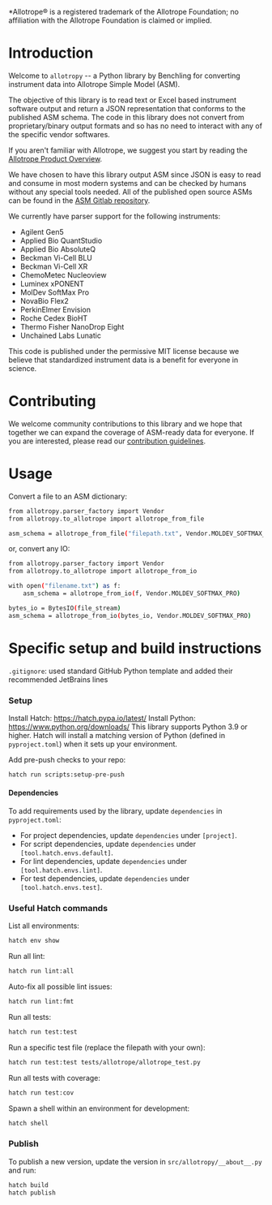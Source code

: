 \*Allotrope® is a registered trademark of the Allotrope Foundation; no affiliation with the Allotrope Foundation is claimed or implied.

# Introduction
Welcome to `allotropy` -- a Python library by Benchling for converting instrument data into Allotrope Simple Model (ASM).

The objective of this library is to read text or Excel based instrument software output and return a JSON representation that conforms to the published ASM schema. The code in this library does not convert from proprietary/binary output formats and so has no need to interact with any of the specific vendor softwares.

If you aren't familiar with Allotrope, we suggest you start by reading the [Allotrope Product Overview](https://www.allotrope.org/product-overview).

We have chosen to have this library output ASM since JSON is easy to read and consume in most modern systems and can be checked by humans without any special tools needed. All of the published open source ASMs can be found in the [ASM Gitlab repository](https://gitlab.com/allotrope-public/asm).

We currently have parser support for the following instruments:
  - Agilent Gen5
  - Applied Bio QuantStudio
  - Applied Bio AbsoluteQ
  - Beckman Vi-Cell BLU
  - Beckman Vi-Cell XR
  - ChemoMetec Nucleoview
  - Luminex xPONENT
  - MolDev SoftMax Pro
  - NovaBio Flex2
  - PerkinElmer Envision
  - Roche Cedex BioHT
  - Thermo Fisher NanoDrop Eight
  - Unchained Labs Lunatic

This code is published under the permissive MIT license because we believe that standardized instrument data is a benefit for everyone in science.


# Contributing
We welcome community contributions to this library and we hope that together we can expand the coverage of ASM-ready data for everyone. If you are interested, please read our [contribution guidelines](CONTRIBUTING.md).


# Usage

Convert a file to an ASM dictionary:

```sh
from allotropy.parser_factory import Vendor
from allotropy.to_allotrope import allotrope_from_file

asm_schema = allotrope_from_file("filepath.txt", Vendor.MOLDEV_SOFTMAX_PRO)
```

or, convert any IO:

```sh
from allotropy.parser_factory import Vendor
from allotropy.to_allotrope import allotrope_from_io

with open("filename.txt") as f:
    asm_schema = allotrope_from_io(f, Vendor.MOLDEV_SOFTMAX_PRO)

bytes_io = BytesIO(file_stream)
asm_schema = allotrope_from_io(bytes_io, Vendor.MOLDEV_SOFTMAX_PRO)
```

# Specific setup and build instructions

`.gitignore`: used standard GitHub Python template and added their recommended JetBrains lines


### Setup

Install Hatch: https://hatch.pypa.io/latest/
Install Python: https://www.python.org/downloads/
This library supports Python 3.9 or higher. Hatch will install a matching version of Python (defined in `pyproject.toml`) when it sets up your environment.

Add pre-push checks to your repo:
```sh
hatch run scripts:setup-pre-push
```

#### Dependencies

To add requirements used by the library, update `dependencies` in `pyproject.toml`:
- For project dependencies, update `dependencies` under `[project]`.
- For script dependencies, update `dependencies` under `[tool.hatch.envs.default]`.
- For lint dependencies, update `dependencies` under `[tool.hatch.envs.lint]`.
- For test dependencies, update `dependencies` under `[tool.hatch.envs.test]`.

### Useful Hatch commands
List all environments:
```sh
hatch env show
```

Run all lint:
```sh
hatch run lint:all
```

Auto-fix all possible lint issues:
```sh
hatch run lint:fmt
```

Run all tests:
```sh
hatch run test:test
```

Run a specific test file (replace the filepath with your own):
```sh
hatch run test:test tests/allotrope/allotrope_test.py
```

Run all tests with coverage:
```sh
hatch run test:cov
```

Spawn a shell within an environment for development:
```sh
hatch shell
```

### Publish

To publish a new version, update the version in `src/allotropy/__about__.py` and run:

```sh
hatch build
hatch publish
```
